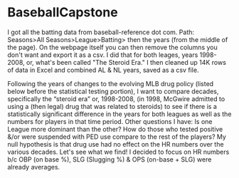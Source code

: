 # BaseballCapstone
I got all the batting data from baseball-reference dot com. Path: Seasons>All Seasons>League>Batting> then the years (from the middle of the page). On the webpage itself you can then remove the columns you don't want and export it as a csv. I did that for both leages, years 1998-2008, or, what's been called "The Steroid Era." I then cleaned up 14K rows of data in Excel and combined AL & NL years, saved as a csv file.

Following the years of changes to the evolving MLB drug policy (listed below before the statistical testing portion), I want to compare decades, specifically the “steroid era” or, 1998-2008, (in 1998, McGwire admitted to using a (then legal) drug that was related to steroids) to see if there is a statistically significant difference in the years for both leagues as well as the numbers for players in that time period. Other questions I have: Is one League more dominant than the other? How do those who tested positive &/or were suspended with PED use compare to the rest of the players? My null hypothesis is that drug use had no effect on the HR numbers over the various decades. Let's see what we find! I decided to focus on HR numbers b/c OBP (on base %), SLG (Slugging %) & OPS (on-base + SLG) were already averages.
